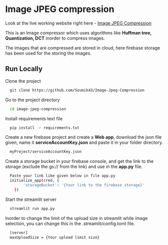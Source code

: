 
# Image JPEG compression

Look at the live working website right here - [Image JPEG Compression](https://soumik43-image-jpeg-compression-app-220kaa.streamlitapp.com/) 


This is an Image compressor which uses algorithms like **Huffman tree, Quantization, DCT** inorder to compress images.


The images that are compressed are stored in cloud, here firebase storage has been used for the storing the images.




## Run Locally

Clone the project

```bash
  git clone https://github.com/Soumik43/Image-Jpeg-Compression
```

Go to the project directory

```bash
  cd image-jpeg-compression
```

Install requirements text file

```bash
  pip install -r requirements.txt
```

Create a new firebase project and create a **Web app**, download the json file given, name it **serviceAccountKey.json** and paste it in your folder directory.

```bash
  myProject/serviceAccountKey.json

```

Create a storage bucket in your firebase console, and get the link to the storage (exclude the gs:// from the link) and use in the **app.py** file.

```bash
  Paste your link like given below in file app.py
  initialize_app(cred, {
        'storageBucket': '{Your link to the firebase storage}'
    })
```

Start the streamlit server

```bash
  streamlit run app.py
```

Inorder to change the limit of the upload size in streamlit while image selection, you can change this in the .streamlit/config.toml file.

```bash
  [server]
  maxUploadSize = {Your upload limit size}
```